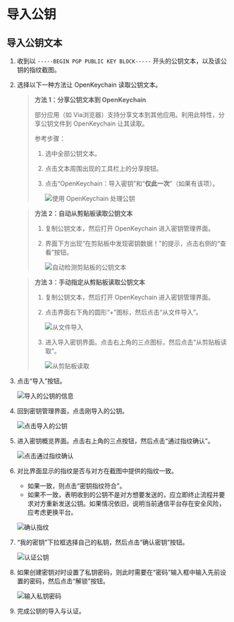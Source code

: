 # 导入公钥

## 导入公钥文本

1. 收到以 `-----BEGIN PGP PUBLIC KEY BLOCK-----` 开头的公钥文本，以及该公钥的指纹截图。

2. 选择以下一种方法让 OpenKeychain 读取公钥文本。

    > **方法 1：分享公钥文本到 OpenKeychain**  
    >
    > 部分应用（如 Via浏览器）支持分享文本到其他应用。利用此特性，分享公钥文件到 OpenKeychain 让其读取。  
    > 
    > 参考步骤： 
    >
    > 1. 选中全部公钥文本。
    > 2. 点击文本周围出现的工具栏上的分享按钮。
    > 3. 点击“OpenKeychain：导入密钥”和“**仅此一次**”（如果有该项）。
    >
    >    ![使用 OpenKeychain 处理公钥](importing-public-key/using-openkeychain-to-handle-public-key.png)

    > **方法 2：自动从剪贴板读取公钥文本**  
    >
    > 1. 复制公钥文本，然后打开 OpenKeychain 进入密钥管理界面。
    > 2. 界面下方出现“在剪贴板中发现密钥数据！”的提示，点击右侧的“查看”按钮。
    >
    >    ![自动检测剪贴板的公钥文本](importing-public-key/checking-public-key-from-clipboard.png)

    > **方法 3：手动指定从剪贴板读取公钥文本**  
    >
    > 1. 复制公钥文本，然后打开 OpenKeychain 进入密钥管理界面。
    > 2. 点击界面右下角的圆形“+”图标，然后点击“从文件导入”。
    >
    >    ![从文件导入](importing-public-key/importing-public-key-from-file.png)
    >
    > 3. 进入导入密钥界面。点击右上角的三点图标，然后点击“从剪贴板读取”。
    >
    >    ![从剪贴板读取](importing-public-key/reading-from-clipborad.png)

2. 点击“导入”按钮。

    ![导入的公钥的信息](importing-public-key/info-of-imported-public-key.png)

3. 回到密钥管理界面，点击刚导入的公钥。

    ![点击导入的公钥](importing-public-key/clicking-imported-public-key.png)

4. 进入密钥概览界面。点击右上角的三点按钮，然后点击“通过指纹确认”。

    ![点击通过指纹确认](importing-public-key/clicking-confirm-through-fingerprint-button.png)

5. 对比界面显示的指纹是否与对方在截图中提供的指纹一致。

    - 如果一致，则点击“密钥指纹符合”。
    - 如果不一致，表明收到的公钥不是对方想要发送的，应立即终止流程并要求对方重新发送公钥。如果情况依旧，说明当前通信平台存在安全风险，应考虑更换平台。

    ![确认指纹](importing-public-key/checking-fingerprint.png)

6. “我的密钥”下拉框选择自己的私钥，然后点击“确认密钥”按钮。

    ![认证公钥](importing-public-key/certifying.png)

7. 如果创建密钥对时设置了私钥密码，则此时需要在“密码”输入框中输入先前设置的密码，然后点击“解锁”按钮。

    ![输入私钥密码](shared/entering-private-key-passphrase.png)

8. 完成公钥的导入与认证。